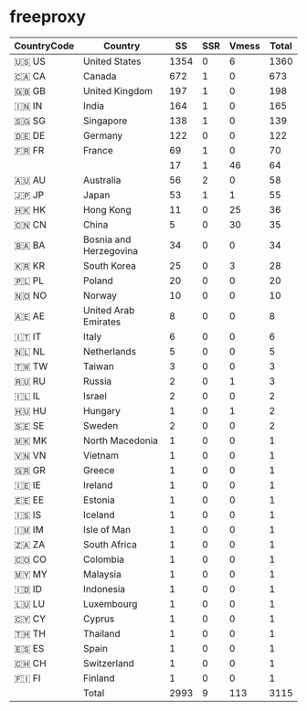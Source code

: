 # freeproxy

|CountryCode|Country|SS|SSR|Vmess|Total|
|  ----  | ----  |  ----  | ----  |  ----  | ----  |
|🇺🇸 US|United States|1354|0|6|1360|
|🇨🇦 CA|Canada|672|1|0|673|
|🇬🇧 GB|United Kingdom|197|1|0|198|
|🇮🇳 IN|India|164|1|0|165|
|🇸🇬 SG|Singapore|138|1|0|139|
|🇩🇪 DE|Germany|122|0|0|122|
|🇫🇷 FR|France|69|1|0|70|
| ||17|1|46|64|
|🇦🇺 AU|Australia|56|2|0|58|
|🇯🇵 JP|Japan|53|1|1|55|
|🇭🇰 HK|Hong Kong|11|0|25|36|
|🇨🇳 CN|China|5|0|30|35|
|🇧🇦 BA|Bosnia and Herzegovina|34|0|0|34|
|🇰🇷 KR|South Korea|25|0|3|28|
|🇵🇱 PL|Poland|20|0|0|20|
|🇳🇴 NO|Norway|10|0|0|10|
|🇦🇪 AE|United Arab Emirates|8|0|0|8|
|🇮🇹 IT|Italy|6|0|0|6|
|🇳🇱 NL|Netherlands|5|0|0|5|
|🇹🇼 TW|Taiwan|3|0|0|3|
|🇷🇺 RU|Russia|2|0|1|3|
|🇮🇱 IL|Israel|2|0|0|2|
|🇭🇺 HU|Hungary|1|0|1|2|
|🇸🇪 SE|Sweden|2|0|0|2|
|🇲🇰 MK|North Macedonia|1|0|0|1|
|🇻🇳 VN|Vietnam|1|0|0|1|
|🇬🇷 GR|Greece|1|0|0|1|
|🇮🇪 IE|Ireland|1|0|0|1|
|🇪🇪 EE|Estonia|1|0|0|1|
|🇮🇸 IS|Iceland|1|0|0|1|
|🇮🇲 IM|Isle of Man|1|0|0|1|
|🇿🇦 ZA|South Africa|1|0|0|1|
|🇨🇴 CO|Colombia|1|0|0|1|
|🇲🇾 MY|Malaysia|1|0|0|1|
|🇮🇩 ID|Indonesia|1|0|0|1|
|🇱🇺 LU|Luxembourg|1|0|0|1|
|🇨🇾 CY|Cyprus|1|0|0|1|
|🇹🇭 TH|Thailand|1|0|0|1|
|🇪🇸 ES|Spain|1|0|0|1|
|🇨🇭 CH|Switzerland|1|0|0|1|
|🇫🇮 FI|Finland|1|0|0|1|
||Total|2993|9|113|3115|
